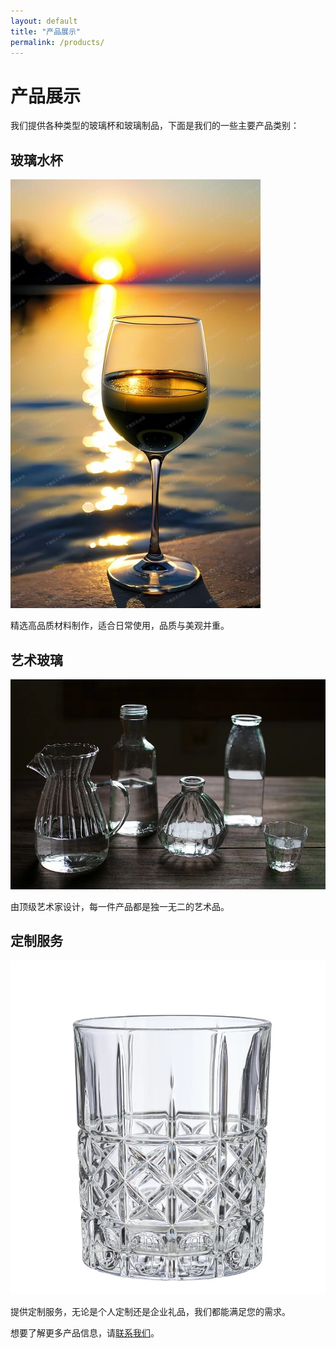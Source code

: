 ```yaml
---
layout: default
title: "产品展示"
permalink: /products/
---
```


# 产品展示

我们提供各种类型的玻璃杯和玻璃制品，下面是我们的一些主要产品类别：

## 玻璃水杯

![玻璃水杯](/assets/images/new-product.jpg)

精选高品质材料制作，适合日常使用，品质与美观并重。

## 艺术玻璃

![艺术玻璃](/assets/images/new-product2.webp)

由顶级艺术家设计，每一件产品都是独一无二的艺术品。

## 定制服务

![定制服务](/assets/images/new-product3.webp)

提供定制服务，无论是个人定制还是企业礼品，我们都能满足您的需求。

想要了解更多产品信息，请[联系我们](/about/)。